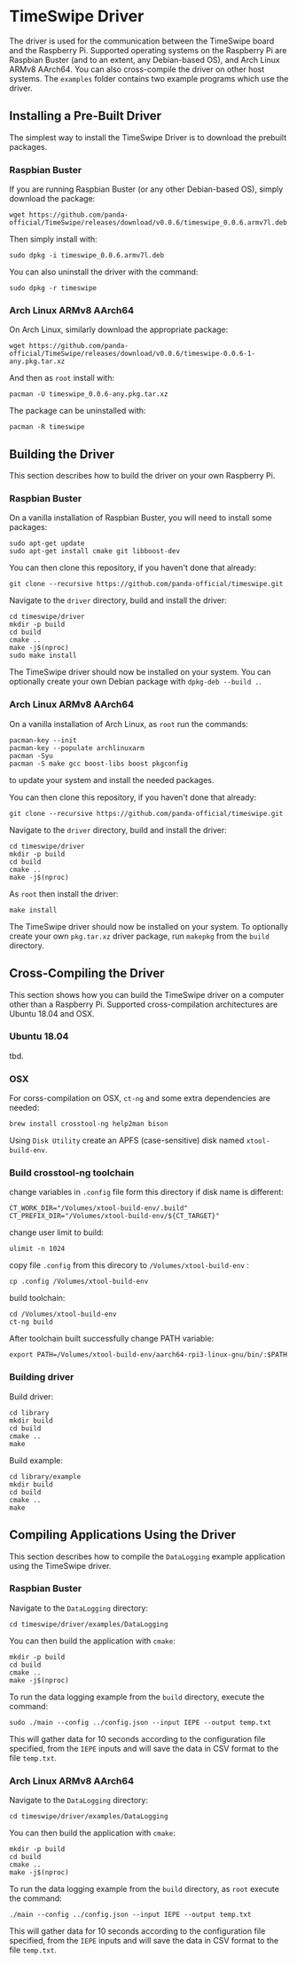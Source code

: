 # TimeSwipe Driver

The driver is used for the communication between the TimeSwipe board and the Raspberry Pi.
Supported operating systems on the Raspberry Pi are Raspbian Buster (and to an extent, any Debian-based OS), and Arch Linux ARMv8 AArch64.
You can also cross-compile the driver on other host systems.
The `examples` folder contains two example programs which use the driver.


## Installing a Pre-Built Driver

The simplest way to install the TimeSwipe Driver is to download the prebuilt packages.


### Raspbian Buster

If you are running Raspbian Buster (or any other Debian-based OS), simply download the package:

```
wget https://github.com/panda-official/TimeSwipe/releases/download/v0.0.6/timeswipe_0.0.6.armv7l.deb
```

Then simply install with:

```
sudo dpkg -i timeswipe_0.0.6.armv7l.deb
```

You can also uninstall the driver with the command:

```
sudo dpkg -r timeswipe
```


### Arch Linux ARMv8 AArch64

On Arch Linux, similarly download the appropriate package:

```
wget https://github.com/panda-official/TimeSwipe/releases/download/v0.0.6/timeswipe-0.0.6-1-any.pkg.tar.xz
```

And then as `root` install with:

```
pacman -U timeswipe_0.0.6-any.pkg.tar.xz
```

The package can be uninstalled with:

```
pacman -R timeswipe
```


## Building the Driver

This section describes how to build the driver on your own Raspberry Pi.


### Raspbian Buster

On a vanilla installation of Raspbian Buster, you will need to install some packages:

```
sudo apt-get update
sudo apt-get install cmake git libboost-dev
```

You can then clone this repository, if you haven't done that already:

```
git clone --recursive https://github.com/panda-official/timeswipe.git
```

Navigate to the `driver` directory, build and install the driver:

```
cd timeswipe/driver
mkdir -p build
cd build
cmake ..
make -j$(nproc)
sudo make install
```

The TimeSwipe driver should now be installed on your system.
You can optionally create your own Debian package with `dpkg-deb --build .`.


### Arch Linux ARMv8 AArch64

On a vanilla installation of Arch Linux, as `root` run the commands:

```
pacman-key --init
pacman-key --populate archlinuxarm
pacman -Syu
pacman -S make gcc boost-libs boost pkgconfig
```

to update your system and install the needed packages.

You can then clone this repository, if you haven't done that already:

```
git clone --recursive https://github.com/panda-official/timeswipe.git
```

Navigate to the `driver` directory, build and install the driver:

```
cd timeswipe/driver
mkdir -p build
cd build
cmake ..
make -j$(nproc)
```

As `root` then install the driver:

```
make install
```

The TimeSwipe driver should now be installed on your system.
To optionally create your own `pkg.tar.xz` driver package, run `makepkg` from the `build` directory.


## Cross-Compiling the Driver

This section shows how you can build the TimeSwipe driver on a computer other than a Raspberry Pi.
Supported cross-compilation architectures are Ubuntu 18.04 and OSX.


### Ubuntu 18.04

tbd.


### OSX

For corss-compilation on OSX, `ct-ng` and some extra dependencies are needed:

```
brew install crosstool-ng help2man bison
```

Using `Disk Utility` create an APFS (case-sensitive) disk named `xtool-build-env`.


### Build crosstool-ng toolchain
change variables in `.config` file form this directory if disk name is different:

```
CT_WORK_DIR="/Volumes/xtool-build-env/.build"
CT_PREFIX_DIR="/Volumes/xtool-build-env/${CT_TARGET}"
```

change user limit to build:

```
ulimit -n 1024
```

copy file `.config` from this direcory to `/Volumes/xtool-build-env` :

```
cp .config /Volumes/xtool-build-env
```

build toolchain:
```
cd /Volumes/xtool-build-env
ct-ng build
```

After toolchain built successfully change PATH variable:
```
export PATH=/Volumes/xtool-build-env/aarch64-rpi3-linux-gnu/bin/:$PATH
```

### Building driver

Build driver:
```
cd library
mkdir build
cd build
cmake ..
make
```

Build example:
```
cd library/example
mkdir build
cd build
cmake ..
make
```


## Compiling Applications Using the Driver

This section describes how to compile the `DataLogging` example application using the TimeSwipe driver.


### Raspbian Buster

Navigate to the `DataLogging` directory:

```
cd timeswipe/driver/examples/DataLogging
```

You can then build the application with `cmake`:

```
mkdir -p build
cd build
cmake ..
make -j$(nproc)
```

To run the data logging example from the `build` directory, execute the command:

```
sudo ./main --config ../config.json --input IEPE --output temp.txt
```

This will gather data for 10 seconds according to the configuration file specified, from the `IEPE` inputs and will save the data in CSV format to the file `temp.txt`.


### Arch Linux ARMv8 AArch64

Navigate to the `DataLogging` directory:

```
cd timeswipe/driver/examples/DataLogging
```

You can then build the application with `cmake`:

```
mkdir -p build
cd build
cmake ..
make -j$(nproc)
```

To run the data logging example from the `build` directory, as `root` execute the command:

```
./main --config ../config.json --input IEPE --output temp.txt
```

This will gather data for 10 seconds according to the configuration file specified, from the `IEPE` inputs and will save the data in CSV format to the file `temp.txt`.

